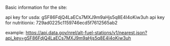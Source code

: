 Basic information for the site:

api key for usda: gSF86FdjQ4LaECs7MXJ9m9aHjs5q8E4I4oKiw3uh
api key for nutritionix: 729ad0225c1159746ecd5f7612565ab2

example: https://api.data.gov/nrel/alt-fuel-stations/v1/nearest.json?api_key=gSF86FdjQ4LaECs7MXJ9m9aHjs5q8E4I4oKiw3uh
